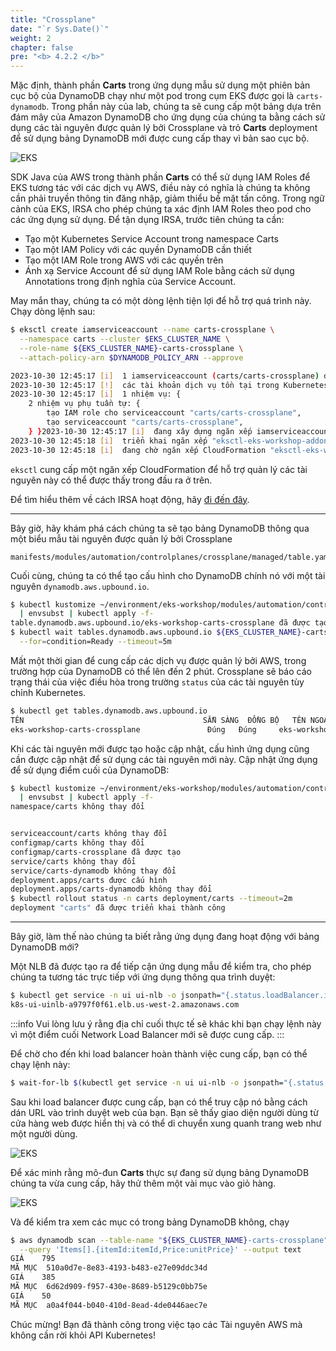 ```yaml
---
title: "Crossplane"
date: "`r Sys.Date()`"
weight: 2
chapter: false
pre: "<b> 4.2.2 </b>"
---
```


Mặc định, thành phần **Carts** trong ứng dụng mẫu sử dụng một phiên bản cục bộ của DynamoDB chạy như một pod trong cụm EKS được gọi là `carts-dynamodb`. Trong phần này của lab, chúng ta sẽ cung cấp một bảng dựa trên đám mây của Amazon DynamoDB cho ứng dụng của chúng ta bằng cách sử dụng các tài nguyên được quản lý bởi Crossplane và trỏ **Carts** deployment để sử dụng bảng DynamoDB mới được cung cấp thay vì bản sao cục bộ.

![EKS](/images/0006/00058.png?featherlight=false&width=90pc)

SDK Java của AWS trong thành phần **Carts** có thể sử dụng IAM Roles để EKS tương tác với các dịch vụ AWS, điều này có nghĩa là chúng ta không cần phải truyền thông tin đăng nhập, giảm thiểu bề mặt tấn công. Trong ngữ cảnh của EKS, IRSA cho phép chúng ta xác định IAM Roles theo pod cho các ứng dụng sử dụng. Để tận dụng IRSA, trước tiên chúng ta cần:

- Tạo một Kubernetes Service Account trong namespace Carts
- Tạo một IAM Policy với các quyền DynamoDB cần thiết
- Tạo một IAM Role trong AWS với các quyền trên
- Ánh xạ Service Account để sử dụng IAM Role bằng cách sử dụng Annotations trong định nghĩa của Service Account.

May mắn thay, chúng ta có một dòng lệnh tiện lợi để hỗ trợ quá trình này. Chạy dòng lệnh sau:

```bash
$ eksctl create iamserviceaccount --name carts-crossplane \
  --namespace carts --cluster $EKS_CLUSTER_NAME \
  --role-name ${EKS_CLUSTER_NAME}-carts-crossplane \
  --attach-policy-arn $DYNAMODB_POLICY_ARN --approve

2023-10-30 12:45:17 [i]  1 iamserviceaccount (carts/carts-crossplane) đã được bao gồm (dựa trên các quy tắc bao gồm/loại trừ)
2023-10-30 12:45:17 [!]  các tài khoản dịch vụ tồn tại trong Kubernetes sẽ bị loại bỏ, sử dụng --override-existing-serviceaccounts để ghi đè
2023-10-30 12:45:17 [i]  1 nhiệm vụ: {
    2 nhiệm vụ phụ tuần tự: {
        tạo IAM role cho serviceaccount "carts/carts-crossplane",
        tạo serviceaccount "carts/carts-crossplane",
    } }2023-10-30 12:45:17 [i]  đang xây dựng ngăn xếp iamserviceaccount "eksctl-eks-workshop-addon-iamserviceaccount-carts-carts-crossplane"
2023-10-30 12:45:18 [i]  triển khai ngăn xếp "eksctl-eks-workshop-addon-iamserviceaccount-carts-carts-crossplane"
2023-10-30 12:45:18 [i]  đang chờ ngăn xếp CloudFormation "eksctl-eks-workshop-addon-iamserviceaccount-carts-carts-crossplane"
```

`eksctl` cung cấp một ngăn xếp CloudFormation để hỗ trợ quản lý các tài nguyên này có thể được thấy trong đầu ra ở trên.

Để tìm hiểu thêm về cách IRSA hoạt động, hãy [đi đến đây](https://docs.aws.amazon.com/eks/latest/userguide/iam-roles-for-service-accounts.html).

---

Bây giờ, hãy khám phá cách chúng ta sẽ tạo bảng DynamoDB thông qua một biểu mẫu tài nguyên được quản lý bởi Crossplane

```file
manifests/modules/automation/controlplanes/crossplane/managed/table.yaml
```

Cuối cùng, chúng ta có thể tạo cấu hình cho DynamoDB chính nó với một tài nguyên `dynamodb.aws.upbound.io`.

```bash wait=10 timeout=400 hook=table
$ kubectl kustomize ~/environment/eks-workshop/modules/automation/controlplanes/crossplane/managed \
  | envsubst | kubectl apply -f-
table.dynamodb.aws.upbound.io/eks-workshop-carts-crossplane đã được tạo
$ kubectl wait tables.dynamodb.aws.upbound.io ${EKS_CLUSTER_NAME}-carts-crossplane \
  --for=condition=Ready --timeout=5m
```

Mất một thời gian để cung cấp các dịch vụ được quản lý bởi AWS, trong trường hợp của DynamoDB có thể lên đến 2 phút. Crossplane sẽ báo cáo trạng thái của việc điều hòa trong trường `status` của các tài nguyên tùy chỉnh Kubernetes.

```bash
$ kubectl get tables.dynamodb.aws.upbound.io
TÊN                                        SẴN SÀNG  ĐỒNG BỘ   TÊN NGOẠI VI                      TUỔI
eks-workshop-carts-crossplane               Đúng   Đúng     eks-workshop-carts-crossplane   6s
```

Khi các tài nguyên mới được tạo hoặc cập nhật, cấu hình ứng dụng cũng cần được cập nhật để sử dụng các tài nguyên mới này. Cập nhật ứng dụng để sử dụng điểm cuối của DynamoDB:

```bash timeout=180
$ kubectl kustomize ~/environment/eks-workshop/modules/automation/controlplanes/crossplane/application \
  | envsubst | kubectl apply -f-
namespace/carts không thay đổi


serviceaccount/carts không thay đổi
configmap/carts không thay đổi
configmap/carts-crossplane đã được tạo
service/carts không thay đổi
service/carts-dynamodb không thay đổi
deployment.apps/carts được cấu hình
deployment.apps/carts-dynamodb không thay đổi
$ kubectl rollout status -n carts deployment/carts --timeout=2m
deployment "carts" đã được triển khai thành công
```

---

Bây giờ, làm thế nào chúng ta biết rằng ứng dụng đang hoạt động với bảng DynamoDB mới?

Một NLB đã được tạo ra để tiếp cận ứng dụng mẫu để kiểm tra, cho phép chúng ta tương tác trực tiếp với ứng dụng thông qua trình duyệt:

```bash
$ kubectl get service -n ui ui-nlb -o jsonpath="{.status.loadBalancer.ingress[*].hostname}{'\n'}"
k8s-ui-uinlb-a9797f0f61.elb.us-west-2.amazonaws.com
```

:::info
Vui lòng lưu ý rằng địa chỉ cuối thực tế sẽ khác khi bạn chạy lệnh này vì một điểm cuối Network Load Balancer mới sẽ được cung cấp.
:::

Để chờ cho đến khi load balancer hoàn thành việc cung cấp, bạn có thể chạy lệnh này:

```bash timeout=610
$ wait-for-lb $(kubectl get service -n ui ui-nlb -o jsonpath="{.status.loadBalancer.ingress[*].hostname}{'\n'}")
```

Sau khi load balancer được cung cấp, bạn có thể truy cập nó bằng cách dán URL vào trình duyệt web của bạn. Bạn sẽ thấy giao diện người dùng từ cửa hàng web được hiển thị và có thể di chuyển xung quanh trang web như một người dùng.

![EKS](/images/0006/00059.png?featherlight=false&width=90pc)

Để xác minh rằng mô-đun **Carts** thực sự đang sử dụng bảng DynamoDB chúng ta vừa cung cấp, hãy thử thêm một vài mục vào giỏ hàng.

![EKS](/images/0006/00060.png?featherlight=false&width=90pc)

Và để kiểm tra xem các mục có trong bảng DynamoDB không, chạy

```bash
$ aws dynamodb scan --table-name "${EKS_CLUSTER_NAME}-carts-crossplane" \
  --query 'Items[].{itemId:itemId,Price:unitPrice}' --output text
GIÁ    795
MÃ MỤC  510a0d7e-8e83-4193-b483-e27e09ddc34d
GIÁ    385
MÃ MỤC  6d62d909-f957-430e-8689-b5129c0bb75e
GIÁ    50
MÃ MỤC  a0a4f044-b040-410d-8ead-4de0446aec7e
```

Chúc mừng! Bạn đã thành công trong việc tạo các Tài nguyên AWS mà không cần rời khỏi API Kubernetes!


